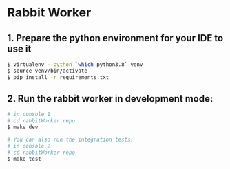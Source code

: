 # Rabbit Worker

## 1. Prepare the python environment for your IDE to use it

```bash
$ virtualenv --python `which python3.8` venv
$ source venv/bin/activate
$ pip install -r requirements.txt
```

## 2. Run the rabbit worker in development mode:

```bash
# in console 1
# cd rabbitWorker repo
$ make dev

# You can also run the integration tests:
# in console 2
# cd rabbitWorker repo
$ make test
```

